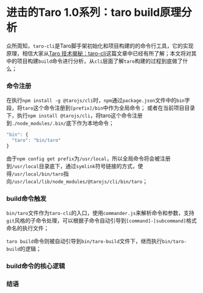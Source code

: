 # 进击的Taro 1.0系列：taro build原理分析

众所周知，`taro-cli`是Taro脚手架初始化和项目构建的的命令行工具，它的实现原理，相信大家从[Taro 技术揭秘：taro-cli](https://juejin.im/post/5b3ce041e51d45194832aaf6)这篇文章中已经有所了解；本文将对其中的项目构建`build`命令进行分析，从`cli`层面了解`taro`构建的过程到底做了什么；

### 命令注册

在执行`npm install -g @tarojs/cli`时，`npm`通过`package.json`文件中的`bin`字段，将`taro`这个命令注册到`[prefix]/bin`中作为全局命令； 
或者在当前项目目录下，执行`npm install @tarojs/cli`，将taro这个命令注册到`./node_modules/.bin/`底下作为本地命令；

```js
"bin": {
  "taro": "bin/taro"
}
```

由于`npm config get prefix`为`/usr/local`，所以全局命令将会被注册到`/usr/local`目录底下，通过`symlink`符号链接的方式，使得`/usr/local/bin/taro`指向`/usr/local/lib/node_modules/@tarojs/cli/bin/taro`；

### build命令触发

`bin/taro`文件作为`taro-cli`的入口，使用`commander.js`来解析命令和参数，支持`git`风格的子命令处理，可以根据子命令自动引导到`[command]-[subcommand]`格式命名的执行文件； 

`taro build`命令则被自动引导到`bin/taro-build`文件下，继而执行`bin/taro-build`的逻辑； 

### build命令的核心逻辑

### 结语